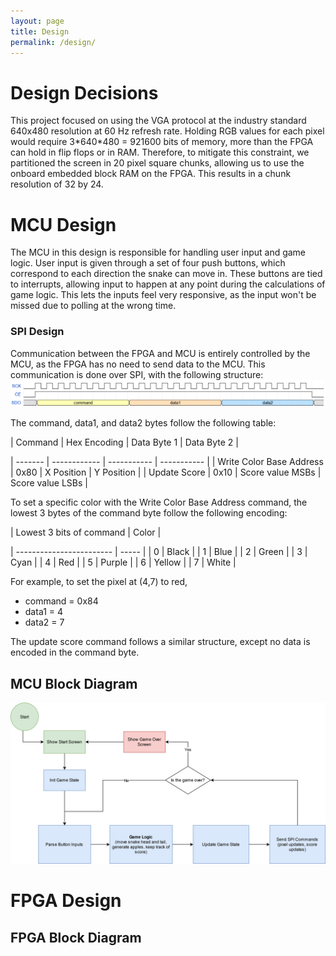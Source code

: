 ```yaml
---
layout: page
title: Design
permalink: /design/
---
```

# Design Decisions
This project focused on using the VGA protocol at the industry standard 640x480 resolution at 60 Hz refresh rate. Holding RGB values for each pixel would require 3\*640\*480 = 921600 bits of memory, more than the FPGA can hold in flip flops or in RAM. Therefore, to mitigate this constraint, we partitioned the screen in 20 pixel square chunks, allowing us to use the onboard embedded block RAM on the FPGA. This results in a chunk resolution of 32 by 24. 


# MCU Design
The MCU in this design is responsible for handling user input and game logic. User input is given through a set of four push buttons, which correspond to each direction the snake can move in. These buttons are tied to interrupts, allowing input to happen at any point during the calculations of game logic. This lets the inputs feel very responsive, as the input won't be missed due to polling at the wrong time. 

### SPI Design
Communication between the FPGA and MCU is entirely controlled by the MCU, as the FPGA has no need to send data to the MCU. This communication is done over SPI, with the following structure:
![SPI Timing Diagram](./assets/img/spi_timing.png)

The command, data1, and data2 bytes follow the following table:

| Command | Hex Encoding | Data Byte 1 | Data Byte 2 |

| ------- | ------------ | ----------- | ----------- |
| Write Color Base Address | 0x80 | X Position | Y Position |
| Update Score | 0x10 | Score value MSBs | Score value LSBs |

To set a specific color with the Write Color Base Address command, the lowest 3 bytes of the command byte follow the following encoding:

| Lowest 3 bits of command | Color |

| ------------------------ | ----- |
| 0 | Black |
| 1 | Blue |
| 2 | Green |
| 3 | Cyan |
| 4 | Red |
| 5 | Purple |
| 6 | Yellow |
| 7 | White |

For example, to set the pixel at (4,7) to red,
- command = 0x84
- data1 = 4
- data2 = 7

The update score command follows a similar structure, except no data is encoded in the command byte.


## MCU Block Diagram
![MCU BD](./assets/img/MCU%20Block%20Diagram.png)

# FPGA Design

## FPGA Block Diagram
